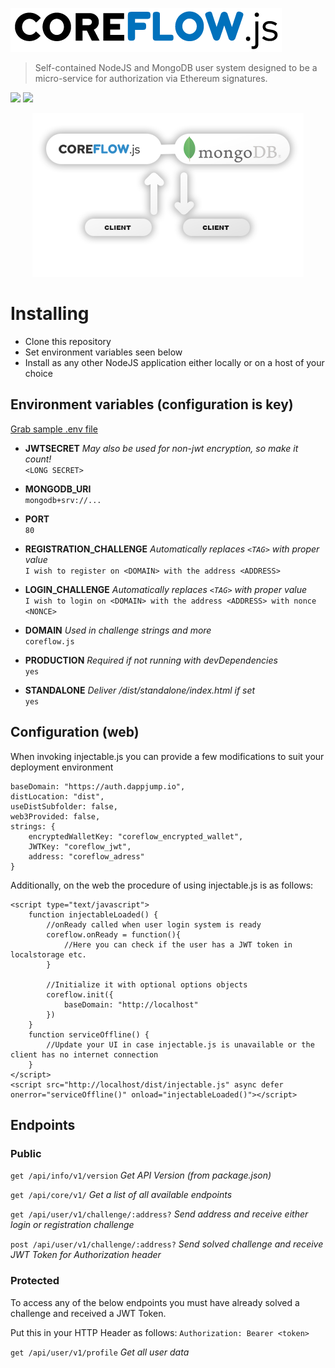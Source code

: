 <a href="http://auth.dappjump.io"><img src="https://github.com/dappjumper/coreflow/blob/master/dist/logo.png" title="Auth Server" alt="Auth Server"></a>
> Self-contained NodeJS and MongoDB user system designed to be a micro-service for authorization via Ethereum signatures.

<img src="https://img.shields.io/github/package-json/keywords/dappjumper/coreflow?style=for-the-badge"> <img src="https://img.shields.io/github/package-json/v/dappjumper/coreflow?style=for-the-badge"> 

<p align="center"><img src="https://github.com/dappjumper/coreflow/blob/master/dist/readme_hero_v2.png" title="Microservice architecture" alt="Microservice architecture"></p>

# Installing

- Clone this repository
- Set environment variables seen below
- Install as any other NodeJS application either locally or on a host of your choice

## Environment variables (configuration is key)
<a href="https://github.com/dappjumper/coreflow/blob/master/.env.sample">Grab sample .env file</a>

- **JWTSECRET** *May also be used for non-jwt encryption, so make it count!*  
`<LONG SECRET>`  

- **MONGODB_URI**  
`mongodb+srv://...`  

- **PORT**  
`80`  

- **REGISTRATION_CHALLENGE** *Automatically replaces `<TAG>` with proper value*  
`I wish to register on <DOMAIN> with the address <ADDRESS>`  

- **LOGIN_CHALLENGE** *Automatically replaces `<TAG>` with proper value*  
`I wish to login on <DOMAIN> with the address <ADDRESS> with nonce <NONCE>`  

- **DOMAIN**  *Used in challenge strings and more*  
`coreflow.js`  

- **PRODUCTION**  *Required if not running with devDependencies*  
`yes`  

- **STANDALONE**  *Deliver /dist/standalone/index.html if set*  
`yes`  

## Configuration (web)
When invoking injectable.js you can provide a few modifications to suit your deployment environment
```
baseDomain: "https://auth.dappjump.io",
distLocation: "dist",
useDistSubfolder: false,
web3Provided: false,
strings: {
	encryptedWalletKey: "coreflow_encrypted_wallet",
	JWTKey: "coreflow_jwt",
	address: "coreflow_adress"
}
```

Additionally, on the web the procedure of using injectable.js is as follows:
```
<script type="text/javascript">
	function injectableLoaded() {
		//onReady called when user login system is ready
		coreflow.onReady = function(){
			//Here you can check if the user has a JWT token in localstorage etc.
		}

		//Initialize it with optional options objects
		coreflow.init({
			baseDomain: "http://localhost"
		})
	}
	function serviceOffline() {
		//Update your UI in case injectable.js is unavailable or the client has no internet connection
	}
</script>
<script src="http://localhost/dist/injectable.js" async defer onerror="serviceOffline()" onload="injectableLoaded()"></script>
```

## Endpoints

### Public

`get /api/info/v1/version`  *Get API Version (from package.json)*

`get /api/core/v1/`  *Get a list of all available endpoints*

`get /api/user/v1/challenge/:address?`  *Send address and receive either login or registration challenge*

`post /api/user/v1/challenge/:address?`  *Send solved challenge and receive JWT Token for Authorization header*

### Protected

To access any of the below endpoints you must have already solved a challenge and received a JWT Token.

Put this in your HTTP Header as follows: `Authorization: Bearer <token>`

`get /api/user/v1/profile`  *Get all user data*